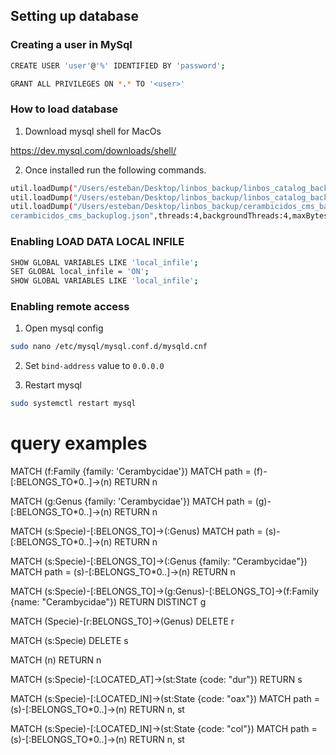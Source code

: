 
## Setting up database

### Creating a user in MySql 

```sh
CREATE USER 'user'@'%' IDENTIFIED BY 'password';

GRANT ALL PRIVILEGES ON *.* TO '<user>'
```

### How to load database

1. Download mysql shell for MacOs

https://dev.mysql.com/downloads/shell/

2. Once installed run the following commands.

```sh
util.loadDump("/Users/esteban/Desktop/linbos_backup/linbos_catalog_backup", {dryRun: true})
util.loadDump("/Users/esteban/Desktop/linbos_backup/linbos_catalog_backup", {progressFile :"/Users/esteban/backuplog.json",threads:4,backgroundThreads:4,maxBytesPerTransaction:"4096"})
util.loadDump("/Users/esteban/Desktop/linbos_backup/cerambicidos_cms_backup", {progressFile :"/Users/esteban/
cerambicidos_cms_backuplog.json",threads:4,backgroundThreads:4,maxBytesPerTransaction:"4096"})
```

### Enabling LOAD DATA LOCAL INFILE

```sh
SHOW GLOBAL VARIABLES LIKE 'local_infile';
SET GLOBAL local_infile = 'ON';
SHOW GLOBAL VARIABLES LIKE 'local_infile';
```

### Enabling remote access

1. Open mysql config

```sh
sudo nano /etc/mysql/mysql.conf.d/mysqld.cnf
```

2. Set `bind-address` value to `0.0.0.0`

3. Restart mysql

```sh
sudo systemctl restart mysql
```

# query examples

MATCH (f:Family {family: 'Cerambycidae'})
MATCH path = (f)-[:BELONGS_TO*0..]->(n)
RETURN n

MATCH (g:Genus {family: 'Cerambycidae'})
MATCH path = (g)-[:BELONGS_TO*0..]->(n)
RETURN n

MATCH (s:Specie)-[:BELONGS_TO]->(:Genus)
MATCH path = (s)-[:BELONGS_TO*0..]->(n)
RETURN n


MATCH (s:Specie)-[:BELONGS_TO]->(:Genus {family: "Cerambycidae"})
MATCH path = (s)-[:BELONGS_TO*0..]->(n)
RETURN n

MATCH (s:Specie)-[:BELONGS_TO]->(g:Genus)-[:BELONGS_TO]->(f:Family {name: "Cerambycidae"})
RETURN DISTINCT g

MATCH (Specie)-[r:BELONGS_TO]->(Genus) DELETE r

MATCH (s:Specie) DELETE s

MATCH (n) RETURN n

MATCH (s:Specie)-[:LOCATED_AT]->(st:State {code: "dur"}) RETURN s

MATCH (s:Specie)-[:LOCATED_IN]->(st:State {code: "oax"}) 
MATCH path = (s)-[:BELONGS_TO*0..]->(n)
RETURN n, st

MATCH (s:Specie)-[:LOCATED_IN]->(st:State {code: "col"}) 
MATCH path = (s)-[:BELONGS_TO*0..]->(n)
RETURN n, st

